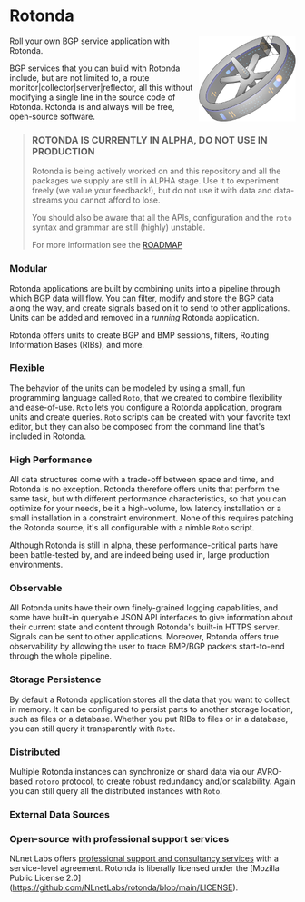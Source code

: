 # Rotonda

<img align="right" src="images/rotonda-illustrative-icon.png" height="150">

Roll your own BGP service application with Rotonda. 

BGP services that you can build with Rotonda include, but are not
limited to, a route monitor|collector|server|reflector, all this without
modifying a single line in the source code of Rotonda. Rotonda is and always
will be free, open-source software.

>### ROTONDA IS CURRENTLY IN ALPHA, DO NOT USE IN PRODUCTION
>
> Rotonda is being actively worked on and this repository and all the packages
> we supply are still in ALPHA stage. Use it to experiment freely (we value your
> feedback!), but do not use it with data and data-streams you cannot afford
> to lose.
>
> You should also be aware that all the APIs, configuration and the `roto`
> syntax and grammar are still (highly) unstable.
>
> For more information see the [ROADMAP](ROADMAP.md)

### Modular

Rotonda applications are built by combining units into a pipeline through
which BGP data will flow. You can filter, modify and store the BGP data along
the way, and create signals based on it to send to other applications. Units
can be added and removed in a *running* Rotonda application.

Rotonda offers units to create BGP and BMP sessions, filters, Routing
Information Bases (RIBs), and more.

### Flexible

The behavior of the units can be modeled by using a small, fun programming
language called `Roto`, that we created to combine flexibility and
ease-of-use. `Roto` lets you configure a Rotonda application, program units
and create queries. `Roto` scripts can be created with your favorite text
editor, but they can also be composed from the command line that's included
in Rotonda.

### High Performance

All data structures come with a trade-off between space and time, and Rotonda
is no exception. Rotonda therefore offers units that perform the same task,
but with different performance characteristics, so that you can optimize
for your needs, be it a high-volume, low latency installation or a small
installation in a constraint environment. None of this requires patching the
Rotonda source, it's all configurable with a nimble `Roto` script.

Although Rotonda is still in alpha, these performance-critical parts have 
been battle-tested by, and are indeed being used in, large production
environments.

### Observable

All Rotonda units have their own finely-grained logging capabilities, and
some have built-in queryable JSON API interfaces to give information about
their current state and content through Rotonda's built-in HTTPS server.
Signals can be sent to other applications. Moreover, Rotonda offers true
observability by allowing the user to trace BMP/BGP packets start-to-end
through the whole pipeline.

### Storage Persistence

By default a Rotonda application stores all the data that you want to collect
in memory. It can be configured to persist parts to another
storage location, such as files or a database. Whether you put RIBs to
files or in a database, you can still query it transparently with `Roto`.

### Distributed

Multiple Rotonda instances can synchronize or shard data via our AVRO-based
`rotoro` protocol, to create robust redundancy and/or scalability. Again you
can still query all the distributed instances with `Roto`.

### External Data Sources
### Open-source with professional support services

NLnet Labs offers [professional support and consultancy
services](https://www.nlnetlabs.nl/services/contracts/) with a service-level
agreement. Rotonda is liberally licensed under the
[Mozilla Public License 2.0]
(https://github.com/NLnetLabs/rotonda/blob/main/LICENSE).
